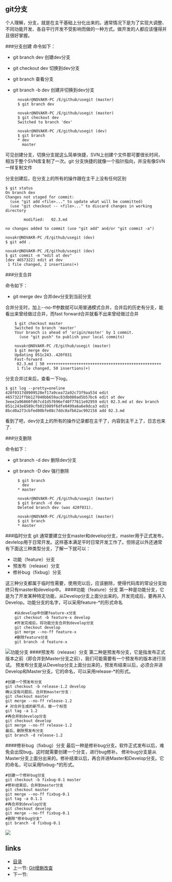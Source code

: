 ## git分支
个人理解，分支，就是在主干基础上分化出来的。通常情况下是为了实现大调整、不同功能开发、各自平行开发不受影响而做的一种方式。做开发的人都应该懂得并且很好掌握。

###分支创建
命令如下：  

- git branch dev 	创建dev分支
- git checkout dev	切换到dev分支
- git branch		查看分支 		
- git branch -b dev 创建并切换到dev分支

		novakr@NOVAKR-PC /E/github/usegit (master)
		$ git branch dev
		
		novakr@NOVAKR-PC /E/github/usegit (master)
		$ git checkout dev
		Switched to branch 'dev'
		
		novakr@NOVAKR-PC /E/github/usegit (dev)
		$ git branch
		* dev
		  master

可见创建分支，切换分支就这么简单快捷，SVN上创建个文件那可要很长时间，相当于整个SVN库复制了一次。git 分支快捷的就像一个指针指向，并没有像SVN一样复制文件

分支创建后，在分支上的所有的操作跟在主干上没有任何区别

	$ git status
	On branch dev
	Changes not staged for commit:
	  (use "git add <file>..." to update what will be committed)
	  (use "git checkout -- <file>..." to discard changes in working directory
	
	        modified:   02.3.md
	
	no changes added to commit (use "git add" and/or "git commit -a")
	
	novakr@NOVAKR-PC /E/github/usegit (dev)
	$ git add .
	
	novakr@NOVAKR-PC /E/github/usegit (dev)
	$ git commit -m "edit at dev"
	[dev 4657322] edit at dev
	 1 file changed, 2 insertions(+)

###分支合并

命令如下：  

- git merge dev		合并dev分支到当前分支

合并分支时，加上--no-ff参数就可以用普通模式合并，合并后的历史有分支，能看出来曾经做过合并，而fast forward合并就看不出来曾经做过合并

		$ git checkout master
		Switched to branch 'master'
		Your branch is ahead of 'origin/master' by 1 commit.
		  (use "git push" to publish your local commits)
		
		novakr@NOVAKR-PC /E/github/usegit (master)
		$ git merge dev
		Updating 051c243..420f031
		Fast-forward
		 02.3.md | 50 ++++++++++++++++++++++++++++++++++++++++++++++++++
		 1 file changed, 50 insertions(+)

分支合并过来后，查看一下log，

	$ git log --pretty=oneline
	420f0317d8909528ef17a9cea72a92c73f9aa534 edit
	4657322ffbb127040bb659ac83db080ad5b57bc6 edit at dev
	3eee2a96860fd67cd1d57696ef40f77611e92959 edit 02.3.md at dev branch
	051c243e8589cfb015989f6dfe0499a6a6e9dca3 edit
	8bcd0a273cbfed00bfe08c7ddc0afb62ac992158 add 02.3.md

看到了吧，dev分支上的所有的操作记录都在主干了，内容到主干上了，日志也来了.

###分支删除


命令如下：  

- git branch -d dev		删除dev分支
- git branch -D dev		强行删除

		$ git branch
		  dev
		* master
		
		novakr@NOVAKR-PC /E/github/usegit (master)
		$ git branch -d dev
		Deleted branch dev (was 420f031).
		
		novakr@NOVAKR-PC /E/github/usegit (master)
		$ git branch
		* master
		
###临时分支
 git 通常要建立分支master和develop分支，master用于正式发布，devlelop用于日常开发。这样基本满足平时日常开发工作了。但除这以外还通常有下面这三种类型分支，了解一下就可以： 
 
- 功能（feature）分支
- 预发布（release）分支
- 修补bug（fixbug）分支

这三种分支都属于临时性需要，使用完以后，应该删除，使得代码库的常设分支始终只有master和develop中。
####功能（feature）分支
第一种是功能分支，它是为了开发某种特定功能，从Develop分支上面分出来的。开发完成后，要再并入Develop。功能分支的名字，可以采用feature-*的形式命名

		#从develop中创建feature-x分支
		git checkout -b feature-x develop 
		#开发完成后，将功能分支合并到develop分支
		git checkout develop
		git merge --no-ff feature-x
		#删除feature分支 
		git branch -d feature-x
![功能分支](/images/usegit6.png)
####预发布（release）分支
第二种是预发布分支，它是指发布正式版本之前（即合并到Master分支之前），我们可能需要有一个预发布的版本进行测试。
预发布分支是从Develop分支上面分出来的，预发布结束以后，必须合并进Develop和Master分支。它的命名，可以采用release-*的形式。

	#创建一个预发布分支
	git checkout -b release-1.2 develop
	确认没有问题后，合并到master分支：
	git checkout master
	git merge --no-ff release-1.2
	# 对合并生成的新节点，做一个标签
	git tag -a 1.2
	#再合并到develop分支
	git checkout develop
	git merge --no-ff release-1.2
	最后，删除预发布分支
	git branch -d release-1.2

####修补bug（fixbug）分支
最后一种是修补bug分支。软件正式发布以后，难免会出现bug。这时就需要创建一个分支，进行bug修补。
修补bug分支是从Master分支上面分出来的。修补结束以后，再合并进Master和Develop分支。它的命名，可以采用fixbug-*的形式。

	#创建一个修补bug分支
	git checkout -b fixbug-0.1 master
	#修补结束后，合并到master分支
	git checkout master
	git merge --no-ff fixbug-0.1
	git tag -a 0.1.1
	#再合并到develop分支
	git checkout develop
	git merge --no-ff fixbug-0.1
	#删除"修补bug分支"
	git branch -d fixbug-0.1
![](/images/usegit7.png)
## links
  * [目录](<preface.md>)
  * 上一节: [Git增删改查](02.2.md)
  * 下一节: 